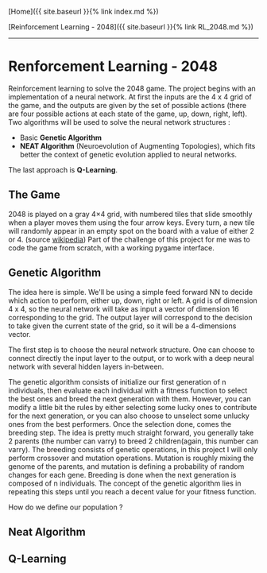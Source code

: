 [Home]({{ site.baseurl }}{% link index.md %})

[Reinforcement Learning - 2048]({{ site.baseurl }}{% link RL_2048.md %})

* * *

# Renforcement Learning - 2048

Reinforcement learning to solve the 2048 game. The project begins with an implementation of a neural network. At first the inputs are the 4 x 4 grid of the game, and the outputs are given by the set of possible actions (there are four possible actions at each state of the game, up, down, right, left).
Two algorithms will be used to solve the neural network structures : 
- Basic **Genetic Algorithm**
- **NEAT Algorithm** (Neuroevolution of Augmenting Topologies), which fits better the context of genetic evolution applied to neural networks.

The last approach is **Q-Learning**.

## The Game

2048 is played on a gray 4×4 grid, with numbered tiles that slide smoothly when a player moves them using the four arrow keys. Every turn, a new tile will randomly appear in an empty spot on the board with a value of either 2 or 4. (source [wikipedia](https://en.wikipedia.org/wiki/2048_(video_game)))
Part of the challenge of this project for me was to code the game from scratch, with a working pygame interface. 

## Genetic Algorithm

The idea here is simple. We'll be using a simple feed forward NN to decide which action to perform, either up, down, right or left. A grid is of dimension 4 x 4, so the neural network will take as input a vector of dimension 16 corresponding to the grid. The output layer will correspond to the decision to take given the current state of the grid, so it will be a 4-dimensions vector.

The first step is to choose the neural network structure. One can choose to connect directly the input layer to the output, or to work with a deep neural network with several hidden layers in-between.

The genetic algorithm consists of initialize our first generation of n individuals, then evaluate each individual with a fitness function to select the best ones and breed the next generation with them. However, you can modify a little bit the rules by either selecting some lucky ones to contribute for the next generation, or you can also choose to unselect some unlucky ones from the best performers. Once the selection done, comes the breeding step. The idea is pretty much straight forward, you generally take 2 parents (the number can varry) to breed 2 children(again, this number can varry). The breeding consists of genetic operations, in this project I will only perform crossover and mutation operations. Mutation is roughly mixing the genome of the parents, and mutation is defining a probability of random changes for each gene. Breeding is done when the next generation is composed of n individuals. The concept of the genetic algorithm lies in repeating this steps until you reach a decent value for your fitness function.

How do we define our population ? 

## Neat Algorithm

## Q-Learning